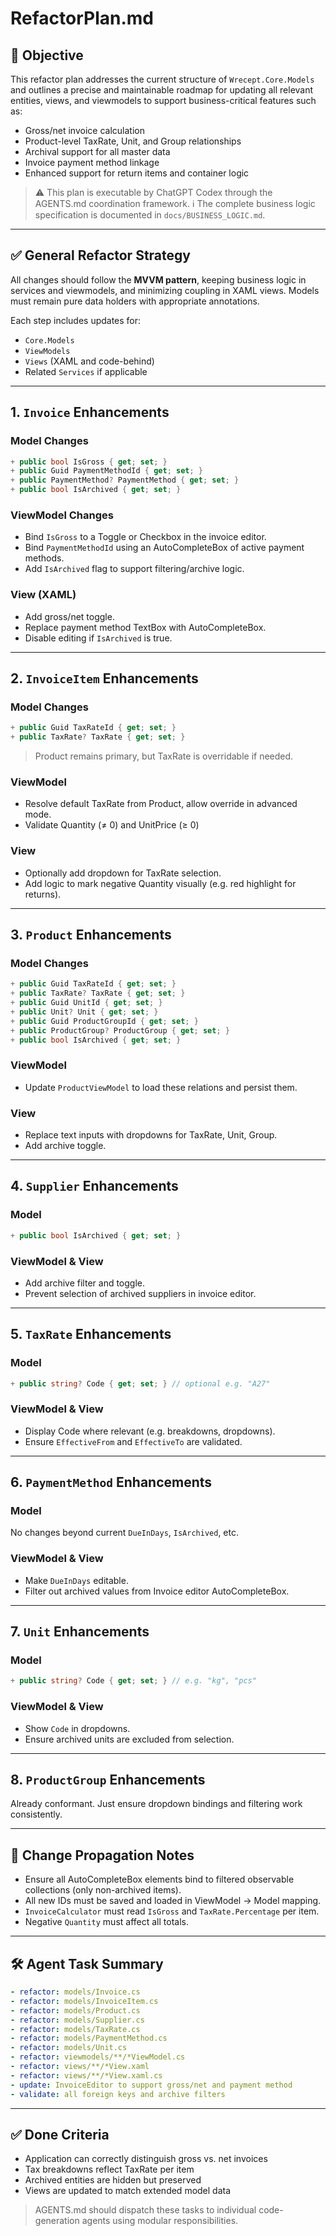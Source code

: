 # RefactorPlan.md

## 🧠 Objective

This refactor plan addresses the current structure of `Wrecept.Core.Models` and outlines a precise and maintainable roadmap for updating all relevant entities, views, and viewmodels to support business-critical features such as:

* Gross/net invoice calculation
* Product-level TaxRate, Unit, and Group relationships
* Archival support for all master data
* Invoice payment method linkage
* Enhanced support for return items and container logic

> ⚠️ This plan is executable by ChatGPT Codex through the AGENTS.md coordination framework.
> ℹ️ The complete business logic specification is documented in `docs/BUSINESS_LOGIC.md`.

---

## ✅ General Refactor Strategy

All changes should follow the **MVVM pattern**, keeping business logic in services and viewmodels, and minimizing coupling in XAML views. Models must remain pure data holders with appropriate annotations.

Each step includes updates for:

* `Core.Models`
* `ViewModels`
* `Views` (XAML and code-behind)
* Related `Services` if applicable

---

## 1. `Invoice` Enhancements

### Model Changes

```csharp
+ public bool IsGross { get; set; }
+ public Guid PaymentMethodId { get; set; }
+ public PaymentMethod? PaymentMethod { get; set; }
+ public bool IsArchived { get; set; }
```

### ViewModel Changes

* Bind `IsGross` to a Toggle or Checkbox in the invoice editor.
* Bind `PaymentMethodId` using an AutoCompleteBox of active payment methods.
* Add `IsArchived` flag to support filtering/archive logic.

### View (XAML)

* Add gross/net toggle.
* Replace payment method TextBox with AutoCompleteBox.
* Disable editing if `IsArchived` is true.

---

## 2. `InvoiceItem` Enhancements

### Model Changes

```csharp
+ public Guid TaxRateId { get; set; }
+ public TaxRate? TaxRate { get; set; }
```

> Product remains primary, but TaxRate is overridable if needed.

### ViewModel

* Resolve default TaxRate from Product, allow override in advanced mode.
* Validate Quantity (≠ 0) and UnitPrice (≥ 0)

### View

* Optionally add dropdown for TaxRate selection.
* Add logic to mark negative Quantity visually (e.g. red highlight for returns).

---

## 3. `Product` Enhancements

### Model Changes

```csharp
+ public Guid TaxRateId { get; set; }
+ public TaxRate? TaxRate { get; set; }
+ public Guid UnitId { get; set; }
+ public Unit? Unit { get; set; }
+ public Guid ProductGroupId { get; set; }
+ public ProductGroup? ProductGroup { get; set; }
+ public bool IsArchived { get; set; }
```

### ViewModel

* Update `ProductViewModel` to load these relations and persist them.

### View

* Replace text inputs with dropdowns for TaxRate, Unit, Group.
* Add archive toggle.

---

## 4. `Supplier` Enhancements

### Model

```csharp
+ public bool IsArchived { get; set; }
```

### ViewModel & View

* Add archive filter and toggle.
* Prevent selection of archived suppliers in invoice editor.

---

## 5. `TaxRate` Enhancements

### Model

```csharp
+ public string? Code { get; set; } // optional e.g. "A27"
```

### ViewModel & View

* Display Code where relevant (e.g. breakdowns, dropdowns).
* Ensure `EffectiveFrom` and `EffectiveTo` are validated.

---

## 6. `PaymentMethod` Enhancements

### Model

No changes beyond current `DueInDays`, `IsArchived`, etc.

### ViewModel & View

* Make `DueInDays` editable.
* Filter out archived values from Invoice editor AutoCompleteBox.

---

## 7. `Unit` Enhancements

### Model

```csharp
+ public string? Code { get; set; } // e.g. "kg", "pcs"
```

### ViewModel & View

* Show `Code` in dropdowns.
* Ensure archived units are excluded from selection.

---

## 8. `ProductGroup` Enhancements

Already conformant. Just ensure dropdown bindings and filtering work consistently.

---

## 🔁 Change Propagation Notes

* Ensure all AutoCompleteBox elements bind to filtered observable collections (only non-archived items).
* All new IDs must be saved and loaded in ViewModel → Model mapping.
* `InvoiceCalculator` must read `IsGross` and `TaxRate.Percentage` per item.
* Negative `Quantity` must affect all totals.

---

## 🛠 Agent Task Summary

```yaml
- refactor: models/Invoice.cs
- refactor: models/InvoiceItem.cs
- refactor: models/Product.cs
- refactor: models/Supplier.cs
- refactor: models/TaxRate.cs
- refactor: models/PaymentMethod.cs
- refactor: models/Unit.cs
- refactor: viewmodels/**/*ViewModel.cs
- refactor: views/**/*View.xaml
- refactor: views/**/*View.xaml.cs
- update: InvoiceEditor to support gross/net and payment method
- validate: all foreign keys and archive filters
```

---

## ✅ Done Criteria

* Application can correctly distinguish gross vs. net invoices
* Tax breakdowns reflect TaxRate per item
* Archived entities are hidden but preserved
* Views are updated to match extended model data

> AGENTS.md should dispatch these tasks to individual code-generation agents using modular responsibilities.

